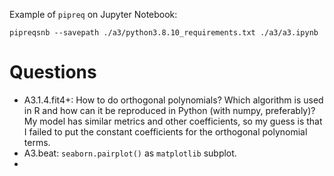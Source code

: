 Example of `pipreq` on Jupyter Notebook:
```shell
pipreqsnb --savepath ./a3/python3.8.10_requirements.txt ./a3/a3.ipynb
```
# Questions
- A3.1.4.fit4+: How to do orthogonal polynomials? Which algorithm is used in R and how can it be reproduced in Python (with numpy, preferably)? My model has similar metrics and other coefficients, so my guess is that I failed to put the constant coefficients for the orthogonal polynomial terms.
- A3.beat: `seaborn.pairplot()` as `matplotlib` subplot.
- 